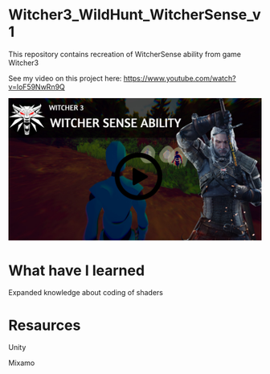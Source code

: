 # Witcher3_WildHunt_WitcherSense_v1


This repository contains recreation of WitcherSense ability from game Witcher3 





See my video on this project here: https://www.youtube.com/watch?v=loF59NwRn9Q
 
[![IMAGE ALT TEXT](Witcher.jpg)](https://www.youtube.com/watch?v=loF59NwRn9Q "Witcher 3 ")



# What have I learned

Expanded knowledge about coding of shaders


# Resaurces

Unity

Mixamo

